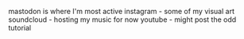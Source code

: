 
mastodon is where I'm most active
instagram - some of my visual art
soundcloud - hosting my music for now
youtube - might post the odd tutorial